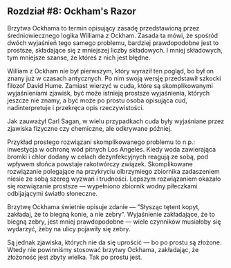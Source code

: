 ## Rozdział #8: Ockham's Razor

Brzytwa Ockhama to termin opisujący zasadę przedstawioną przez średniowiecznego logika Williama z Ockham. Zasada ta
mówi, że spośród dwóch wyjaśnień tego samego problemu, bardziej prawdopodobne jest to prostsze, składające się z
mniejszej liczby składowych. I mniej składowych, tym mniejsze szanse, że któreś z nich jest błędne.

William z Ockham nie był pierwszym, który wyraził ten pogląd, bo był on znany już w czasach antycznych. Po nim swoją
wersję przedstawił szkocki filozof David Hume. Zamiast wierzyć w cuda, które są skomplikowanymi wyjaśnieniami zjawisk,
być może istnieją prostsze wyjaśnienia, których jeszcze nie znamy, a być może po prostu osoba opisująca cud,
nadinterpretuje i przekręca opis rzeczywistości.

Jak zauważył Carl Sagan, w wielu przypadkach cuda były wyjaśniane przez zjawiska fizyczne czy chemiczne, ale odkrywane
później.

Przykład prostego rozwiązani skomplikowanego problemu to n.p.: inwestycja w ochronę wód pitnych Los Angeles. Kiedy woda
zawierająca bromki i chlor dodany w celach dezynfekcyjnych reagują ze sobą, pod wpływem słońca powstaje rakotwórczy
związek. Skomplikowane rozwiązanie polegające na przykryciu olbrzymiego zbiornika zadaszeniem niesie ze sobą szereg
wyzwań i trudności. Lepszym rozwiązaniem okazało się rozwiązanie prostsze — wypełniono zbiornik wodny piłeczkami
odbijającymi światło słoneczne.

Brzytwę Ockhama świetnie opisuje zdanie — "Słysząc tętent kopyt, zakładaj, że to biegną konie, a nie zebry". Wyjaśnienie
zakładające, że to biegną zebry, jest mniej prawdopodobne — wiele czynników musiałoby się wydarzyć, żeby na ulicy
pojawiły się zebry.

Są jednak zjawiska, których nie da się uprościć — bo po prostu są złożone. Wtedy nie powinniśmy stosować brzytwy
Ockhama, zakładając, że złożoność jest zbyty wielka. Tak po prostu jest.
